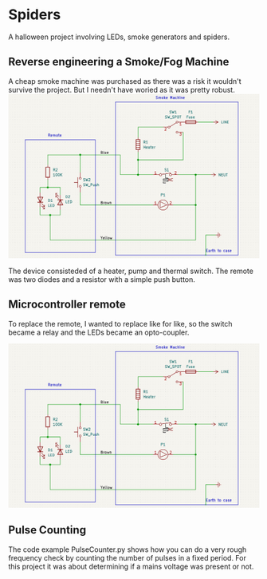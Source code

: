# Spiders
A halloween project involving LEDs, smoke generators and spiders.

## Reverse engineering a Smoke/Fog Machine
A cheap smoke machine was purchased as there was a risk it wouldn't survive the project. But I needn't have woried as it was pretty robust.
![Reverse Engineered](ReverseEngineered.png)

The device consisteded of a heater, pump and thermal switch. The remote was two diodes and a resistor with a simple push button.

## Microcontroller remote
To replace the remote, I wanted to replace like for like, so the switch became a relay and the LEDs became an opto-coupler.

![Reverse Engineered](ReverseEngineered.png)

## Pulse Counting
The code example PulseCounter.py shows how you can do a very rough frequency check by counting the number of pulses in a fixed period. For this project it was about determining if a mains voltage was present or not.  
